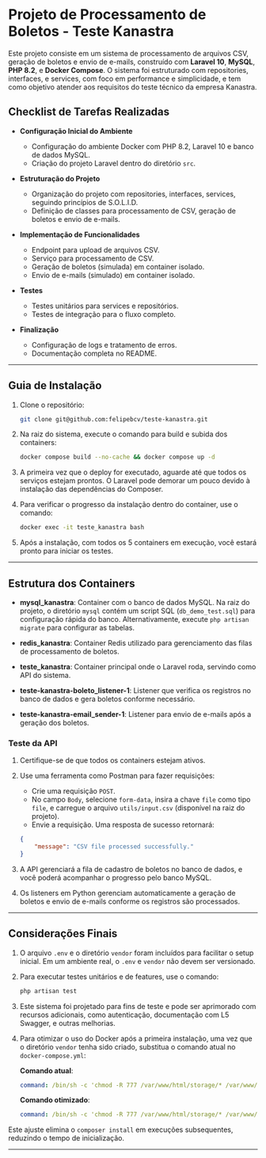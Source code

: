 
# Projeto de Processamento de Boletos - Teste Kanastra

Este projeto consiste em um sistema de processamento de arquivos CSV, geração de boletos e envio de e-mails, construído com **Laravel 10**, **MySQL**, **PHP 8.2**, e **Docker Compose**. O sistema foi estruturado com repositories, interfaces, e services, com foco em performance e simplicidade, e tem como objetivo atender aos requisitos do teste técnico da empresa Kanastra.

## Checklist de Tarefas Realizadas

- **Configuração Inicial do Ambiente**
  - Configuração do ambiente Docker com PHP 8.2, Laravel 10 e banco de dados MySQL.
  - Criação do projeto Laravel dentro do diretório `src`.

- **Estruturação do Projeto**
  - Organização do projeto com repositories, interfaces, services, seguindo princípios de S.O.L.I.D.
  - Definição de classes para processamento de CSV, geração de boletos e envio de e-mails.

- **Implementação de Funcionalidades**
  - Endpoint para upload de arquivos CSV.
  - Serviço para processamento de CSV.
  - Geração de boletos (simulada) em container isolado.
  - Envio de e-mails (simulado) em container isolado.

- **Testes**
  - Testes unitários para services e repositórios.
  - Testes de integração para o fluxo completo.

- **Finalização**
  - Configuração de logs e tratamento de erros.
  - Documentação completa no README.

---

## Guia de Instalação

1. Clone o repositório:

   ```bash
   git clone git@github.com:felipebcv/teste-kanastra.git
   ```

2. Na raiz do sistema, execute o comando para build e subida dos containers:

   ```bash
   docker compose build --no-cache && docker compose up -d
   ```

3. A primeira vez que o deploy for executado, aguarde até que todos os serviços estejam prontos. O Laravel pode demorar um pouco devido à instalação das dependências do Composer.

4. Para verificar o progresso da instalação dentro do container, use o comando:

   ```bash
   docker exec -it teste_kanastra bash
   ```

5. Após a instalação, com todos os 5 containers em execução, você estará pronto para iniciar os testes.

---

## Estrutura dos Containers

- **mysql_kanastra**: Container com o banco de dados MySQL. Na raiz do projeto, o diretório `mysql` contém um script SQL (`db_demo_test.sql`) para configuração rápida do banco. Alternativamente, execute `php artisan migrate` para configurar as tabelas.

- **redis_kanastra**: Container Redis utilizado para gerenciamento das filas de processamento de boletos.

- **teste_kanastra**: Container principal onde o Laravel roda, servindo como API do sistema.

- **teste-kanastra-boleto_listener-1**: Listener que verifica os registros no banco de dados e gera boletos conforme necessário.

- **teste-kanastra-email_sender-1**: Listener para envio de e-mails após a geração dos boletos.

### Teste da API

1. Certifique-se de que todos os containers estejam ativos.
2. Use uma ferramenta como Postman para fazer requisições:
   - Crie uma requisição `POST`.
   - No campo `Body`, selecione `form-data`, insira a chave `file` como tipo `file`, e carregue o arquivo `utils/input.csv` (disponível na raiz do projeto).
   - Envie a requisição. Uma resposta de sucesso retornará:

   ```json
   {
       "message": "CSV file processed successfully."
   }
   ```

3. A API gerenciará a fila de cadastro de boletos no banco de dados, e você poderá acompanhar o progresso pelo banco MySQL.

4. Os listeners em Python gerenciam automaticamente a geração de boletos e envio de e-mails conforme os registros são processados.

---

## Considerações Finais

1. O arquivo `.env` e o diretório `vendor` foram incluídos para facilitar o setup inicial. Em um ambiente real, o `.env` e `vendor` não devem ser versionado.
2. Para executar testes unitários e de features, use o comando:

   ```bash
   php artisan test
   ```

3. Este sistema foi projetado para fins de teste e pode ser aprimorado com recursos adicionais, como autenticação, documentação com L5 Swagger, e outras melhorias.

4. Para otimizar o uso do Docker após a primeira instalação, uma vez que o diretório `vendor` tenha sido criado, substitua o comando atual no `docker-compose.yml`:

   **Comando atual**:
   
   ```yaml
   command: /bin/sh -c 'chmod -R 777 /var/www/html/storage/* /var/www/html/bootstrap/cache/* && chown -R www-data:www-data /var/www/html/storage/* /var/www/html/bootstrap/cache/* && apache2-foreground && composer install && php artisan queue:work'
   ```

   **Comando otimizado**:

   ```yaml
   command: /bin/sh -c 'chmod -R 777 /var/www/html/storage/* /var/www/html/bootstrap/cache/* && chown -R www-data:www-data /var/www/html/storage/* /var/www/html/bootstrap/cache/* && apache2-foreground && php artisan queue:work'
   ```

Este ajuste elimina o `composer install` em execuções subsequentes, reduzindo o tempo de inicialização.

---
